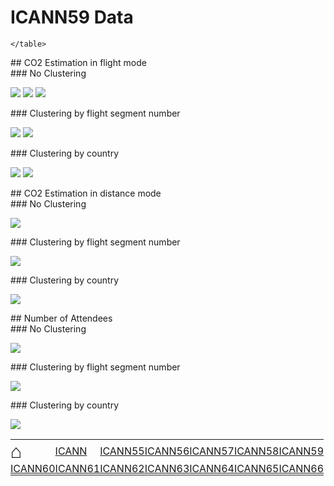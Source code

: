 # ICANN59 Data



  <html>
  <style>
  table, th, td {
    border: 0px none;
    padding: 0px;
  }
  </style>
  <body>
    <table style="width:100%">
          <tr>
<td><a href='https://mglt.github.io/co2eq/' style='font-size: 30px; text-decoration: none' >⌂</a></td>
<td><a href='https://mglt.github.io/co2eq/ICANN/ICANN'>ICANN</a></td>
<td><a href='https://mglt.github.io/co2eq/ICANN/ICANN55'>ICANN55</a></td>
<td><a href='https://mglt.github.io/co2eq/ICANN/ICANN56'>ICANN56</a></td>
<td><a href='https://mglt.github.io/co2eq/ICANN/ICANN57'>ICANN57</a></td>
<td><a href='https://mglt.github.io/co2eq/ICANN/ICANN58'>ICANN58</a></td>
<td><a href='https://mglt.github.io/co2eq/ICANN/ICANN59'>ICANN59</a></td>
      </tr>
      <tr>
<td><a href='https://mglt.github.io/co2eq/ICANN/ICANN60'>ICANN60</a></td>
<td><a href='https://mglt.github.io/co2eq/ICANN/ICANN61'>ICANN61</a></td>
<td><a href='https://mglt.github.io/co2eq/ICANN/ICANN62'>ICANN62</a></td>
<td><a href='https://mglt.github.io/co2eq/ICANN/ICANN63'>ICANN63</a></td>
<td><a href='https://mglt.github.io/co2eq/ICANN/ICANN64'>ICANN64</a></td>
<td><a href='https://mglt.github.io/co2eq/ICANN/ICANN65'>ICANN65</a></td>
<td><a href='https://mglt.github.io/co2eq/ICANN/ICANN66'>ICANN66</a></td>
      </tr>

    </table>
  </body>
  </html>
    
<div id="flight"></div>
## CO2 Estimation in flight mode

<div id="flight-None"></div>
### No Clustering

![](co2eq-mode_flight_distance-co2eq_myclimate_goclimate.svg)
![](co2eq-mode_flight_distance-cluster_nbr_15-co2eq_myclimate_goclimate.svg)
![](co2eq-mode_flight-cluster_nbr_15-co2eq_myclimate_goclimate.svg)

<div id="flight- flight segment number"></div>
### Clustering by  flight segment number

![](co2eq-mode_flight-cluster_key_flight_segment_number-cluster_nbr_15-co2eq_myclimate_goclimate.svg)
![](co2eq-mode_flight_distance-cluster_key_flight_segment_number-cluster_nbr_15-co2eq_myclimate_goclimate.svg)

<div id="flight- country"></div>
### Clustering by  country

![](co2eq-mode_flight_distance-cluster_key_country-cluster_nbr_15-co2eq_myclimate_goclimate.svg)
![](co2eq-mode_flight-cluster_key_country-cluster_nbr_15-co2eq_myclimate_goclimate.svg)

<div id="distance"></div>
## CO2 Estimation in distance mode

<div id="distance-None"></div>
### No Clustering

![](co2eq-mode_distance-cluster_nbr_15-co2eq_myclimate_goclimate.svg)

<div id="distance- flight segment number"></div>
### Clustering by  flight segment number

![](co2eq-mode_distance-cluster_key_flight_segment_number-cluster_nbr_15-co2eq_myclimate_goclimate.svg)

<div id="distance- country"></div>
### Clustering by  country

![](co2eq-mode_distance-cluster_key_country-cluster_nbr_15-co2eq_myclimate_goclimate.svg)

<div id="attendee"></div>
## Number of Attendees

<div id="attendee-None"></div>
### No Clustering

![](co2eq-mode_attendee-cluster_nbr_15.svg)

<div id="attendee- flight segment number"></div>
### Clustering by  flight segment number

![](co2eq-mode_attendee-cluster_key_flight_segment_number-cluster_nbr_15.svg)

<div id="attendee- country"></div>
### Clustering by  country

![](co2eq-mode_attendee-cluster_key_country-cluster_nbr_15.svg)

